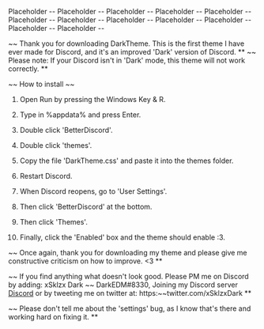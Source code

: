 Placeholder -- Placeholder -- Placeholder -- Placeholder -- Placeholder -- Placeholder -- Placeholder -- Placeholder -- Placeholder -- Placeholder -- Placeholder -- Placeholder -- 

~~ Thank you for downloading DarkTheme. This is the first theme I have ever made for Discord, and it's an improved 'Dark' version of Discord. **
~~ Please note: If your Discord isn't in 'Dark' mode, this theme will not work correctly. **


~~ How to install ~~

1. Open Run by pressing the Windows Key & R.

2. Type in %appdata% and press Enter.

3. Double click 'BetterDiscord'.

4. Double click 'themes'.

5. Copy the file 'DarkTheme.css' and paste it into the themes folder.

6. Restart Discord.

7. When Discord reopens, go to 'User Settings'.

8. Then click 'BetterDiscord' at the bottom.

9. Then click 'Themes'.

10. Finally, click the 'Enabled' box and the theme should enable :3.

~~ Once again, thank you for downloading my theme and please give me constructive criticism on how to improve. <3 **

~~ If you find anything what doesn't look good. Please PM me on Discord by adding: xSklzx Dark ~~ DarkEDM#8330, Joining my Discord server [Discord](https:~~discord.gg/YcApP8f) or by tweeting me on twitter at: https:~~twitter.com/xSklzxDark **

~~ Please don't tell me about the 'settings' bug, as I know that's there and working hard on fixing it. **
